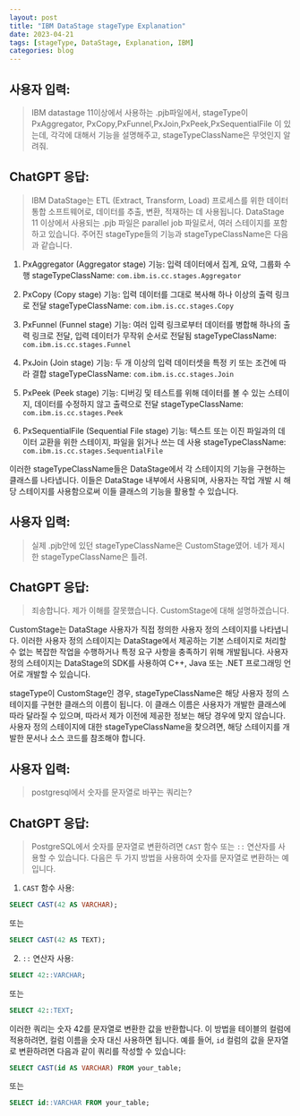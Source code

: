 ```yaml
---
layout: post
title: "IBM DataStage stageType Explanation"
date: 2023-04-21
tags: [stageType, DataStage, Explanation, IBM]
categories: blog
---
```


## 사용자 입력:
> IBM datastage 11이상에서 사용하는 .pjb파일에서, stageType이 PxAggregator, PxCopy,PxFunnel,PxJoin,PxPeek,PxSequentialFile 이 있는데, 각각에 대해서 기능을 설명해주고, stageTypeClassName은 무엇인지 알려줘.

## ChatGPT 응답:
> IBM DataStage는 ETL (Extract, Transform, Load) 프로세스를 위한 데이터 통합 소프트웨어로, 데이터를 추출, 변환, 적재하는 데 사용됩니다. DataStage 11 이상에서 사용되는 .pjb 파일은 parallel job 파일로서, 여러 스테이지를 포함하고 있습니다. 주어진 stageType들의 기능과 stageTypeClassName은 다음과 같습니다.

1. PxAggregator (Aggregator stage)
기능: 입력 데이터에서 집계, 요약, 그룹화 수행
stageTypeClassName: `com.ibm.is.cc.stages.Aggregator`

2. PxCopy (Copy stage)
기능: 입력 데이터를 그대로 복사해 하나 이상의 출력 링크로 전달
stageTypeClassName: `com.ibm.is.cc.stages.Copy`

3. PxFunnel (Funnel stage)
기능: 여러 입력 링크로부터 데이터를 병합해 하나의 출력 링크로 전달, 입력 데이터가 무작위 순서로 전달됨
stageTypeClassName: `com.ibm.is.cc.stages.Funnel`

4. PxJoin (Join stage)
기능: 두 개 이상의 입력 데이터셋을 특정 키 또는 조건에 따라 결합
stageTypeClassName: `com.ibm.is.cc.stages.Join`

5. PxPeek (Peek stage)
기능: 디버깅 및 테스트를 위해 데이터를 볼 수 있는 스테이지, 데이터를 수정하지 않고 출력으로 전달
stageTypeClassName: `com.ibm.is.cc.stages.Peek`

6. PxSequentialFile (Sequential File stage)
기능: 텍스트 또는 이진 파일과의 데이터 교환을 위한 스테이지, 파일을 읽거나 쓰는 데 사용
stageTypeClassName: `com.ibm.is.cc.stages.SequentialFile`

이러한 stageTypeClassName들은 DataStage에서 각 스테이지의 기능을 구현하는 클래스를 나타냅니다. 이들은 DataStage 내부에서 사용되며, 사용자는 작업 개발 시 해당 스테이지를 사용함으로써 이들 클래스의 기능을 활용할 수 있습니다.

## 사용자 입력:
> 실제 .pjb안에 있던 stageTypeClassName은 CustomStage였어. 네가 제시한 stageTypeClassName은 틀려.

## ChatGPT 응답:
> 죄송합니다. 제가 이해를 잘못했습니다. CustomStage에 대해 설명하겠습니다.

CustomStage는 DataStage 사용자가 직접 정의한 사용자 정의 스테이지를 나타냅니다. 이러한 사용자 정의 스테이지는 DataStage에서 제공하는 기본 스테이지로 처리할 수 없는 복잡한 작업을 수행하거나 특정 요구 사항을 충족하기 위해 개발됩니다. 사용자 정의 스테이지는 DataStage의 SDK를 사용하여 C++, Java 또는 .NET 프로그래밍 언어로 개발할 수 있습니다.

stageType이 CustomStage인 경우, stageTypeClassName은 해당 사용자 정의 스테이지를 구현한 클래스의 이름이 됩니다. 이 클래스 이름은 사용자가 개발한 클래스에 따라 달라질 수 있으며, 따라서 제가 이전에 제공한 정보는 해당 경우에 맞지 않습니다. 사용자 정의 스테이지에 대한 stageTypeClassName을 찾으려면, 해당 스테이지를 개발한 문서나 소스 코드를 참조해야 합니다.

## 사용자 입력:
> postgresql에서 숫자를 문자열로 바꾸는 쿼리는?

## ChatGPT 응답:
> PostgreSQL에서 숫자를 문자열로 변환하려면 `CAST` 함수 또는 `::` 연산자를 사용할 수 있습니다. 다음은 두 가지 방법을 사용하여 숫자를 문자열로 변환하는 예입니다.

1. `CAST` 함수 사용:

```sql
SELECT CAST(42 AS VARCHAR);
```

또는

```sql
SELECT CAST(42 AS TEXT);
```

2. `::` 연산자 사용:

```sql
SELECT 42::VARCHAR;
```

또는

```sql
SELECT 42::TEXT;
```

이러한 쿼리는 숫자 42를 문자열로 변환한 값을 반환합니다. 이 방법을 테이블의 컬럼에 적용하려면, 컬럼 이름을 숫자 대신 사용하면 됩니다. 예를 들어, `id` 컬럼의 값을 문자열로 변환하려면 다음과 같이 쿼리를 작성할 수 있습니다:

```sql
SELECT CAST(id AS VARCHAR) FROM your_table;
```

또는

```sql
SELECT id::VARCHAR FROM your_table;
```

